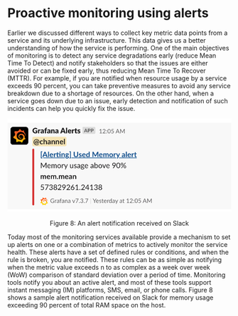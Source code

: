 ##

# Proactive monitoring using alerts
Earlier we discussed different ways to collect key metric data points
from a service and its underlying infrastructure. This data gives us a
better understanding of how the service is performing. One of the main
objectives of monitoring is to detect any service degradations early
(reduce Mean Time To Detect) and notify stakeholders so that the issues
are either avoided or can be fixed early, thus reducing Mean Time To
Recover (MTTR). For example, if you are notified when resource usage by
a service exceeds 90 percent, you can take preventive measures to avoid
any service breakdown due to a shortage of resources. On the other hand,
when a service goes down due to an issue, early detection and
notification of such incidents can help you quickly fix the issue.

![An alert notification received on Slack](images/image11.png) <p align="center"> Figure 8: An alert notification received on Slack </p>

Today most of the monitoring services available provide a mechanism to
set up alerts on one or a combination of metrics to actively monitor the
service health. These alerts have a set of defined rules or conditions,
and when the rule is broken, you are notified. These rules can be as
simple as notifying when the metric value exceeds n to as complex as a
week over week (WoW) comparison of standard deviation over a period of
time. Monitoring tools notify you about an active alert, and most of
these tools support instant messaging (IM) platforms, SMS, email, or
phone calls. Figure 8 shows a sample alert notification received on
Slack for memory usage exceeding 90 percent of total RAM space on the
host.
